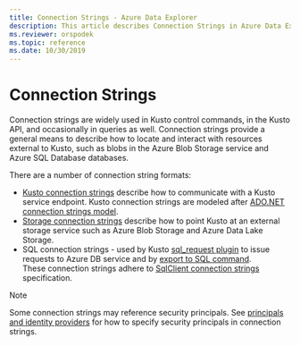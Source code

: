```yaml
---
title: Connection Strings - Azure Data Explorer
description: This article describes Connection Strings in Azure Data Explorer.
ms.reviewer: orspodek
ms.topic: reference
ms.date: 10/30/2019
---
```

# Connection Strings

Connection strings are widely used in Kusto control commands, in the Kusto API, and occasionally in queries as well.
Connection strings provide a general means to describe how to locate and interact with resources external to Kusto,
such as blobs in the Azure Blob Storage service and Azure SQL Database databases.

There are a number of connection string formats:

* [Kusto connection strings](kusto.md) describe how to communicate with a Kusto service endpoint.
  Kusto connection strings are modeled after [ADO.NET connection strings model](/dotnet/framework/data/adonet/connection-string-syntax).
* [Storage connection strings](storage-connection-strings.md) describe how to point Kusto at an external storage service
  such as Azure Blob Storage and Azure Data Lake Storage.
* SQL connection strings - used by Kusto [sql_request plugin](../../query/sqlrequestplugin.md) to issue requests to
  Azure DB service and by [export to SQL command](../../management/data-export/export-data-to-sql.md).  
  These connection strings adhere to [SqlClient connection strings](/dotnet/framework/data/adonet/connection-string-syntax#sqlclient-connection-strings) specification.

> [!NOTE]
> Some connection strings may reference security principals. See
> [principals and identity providers](../../management/access-control/referencing-security-principals.md)
> for how to specify security principals in connection strings.